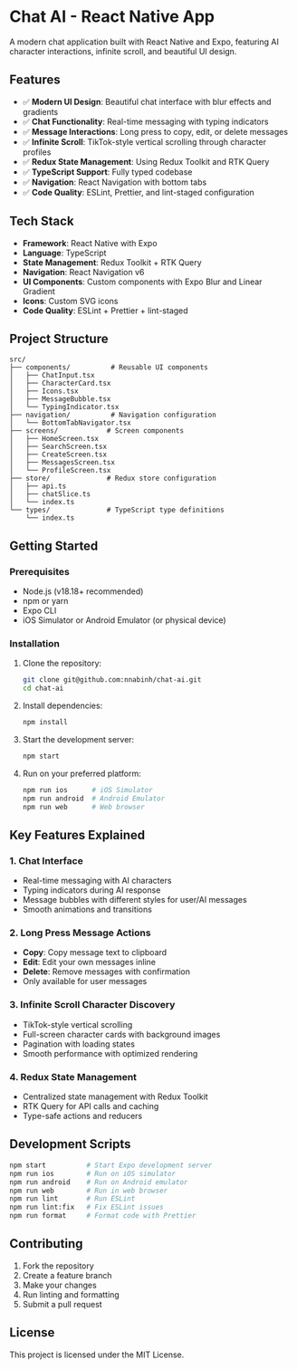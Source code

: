 # Chat AI - React Native App

A modern chat application built with React Native and Expo, featuring AI character interactions, infinite scroll, and beautiful UI design.

## Features

- ✅ **Modern UI Design**: Beautiful chat interface with blur effects and gradients
- ✅ **Chat Functionality**: Real-time messaging with typing indicators
- ✅ **Message Interactions**: Long press to copy, edit, or delete messages
- ✅ **Infinite Scroll**: TikTok-style vertical scrolling through character profiles
- ✅ **Redux State Management**: Using Redux Toolkit and RTK Query
- ✅ **TypeScript Support**: Fully typed codebase
- ✅ **Navigation**: React Navigation with bottom tabs
- ✅ **Code Quality**: ESLint, Prettier, and lint-staged configuration

## Tech Stack

- **Framework**: React Native with Expo
- **Language**: TypeScript
- **State Management**: Redux Toolkit + RTK Query
- **Navigation**: React Navigation v6
- **UI Components**: Custom components with Expo Blur and Linear Gradient
- **Icons**: Custom SVG icons
- **Code Quality**: ESLint + Prettier + lint-staged

## Project Structure

```
src/
├── components/          # Reusable UI components
│   ├── ChatInput.tsx
│   ├── CharacterCard.tsx
│   ├── Icons.tsx
│   ├── MessageBubble.tsx
│   └── TypingIndicator.tsx
├── navigation/          # Navigation configuration
│   └── BottomTabNavigator.tsx
├── screens/            # Screen components
│   ├── HomeScreen.tsx
│   ├── SearchScreen.tsx
│   ├── CreateScreen.tsx
│   ├── MessagesScreen.tsx
│   └── ProfileScreen.tsx
├── store/              # Redux store configuration
│   ├── api.ts
│   ├── chatSlice.ts
│   └── index.ts
└── types/              # TypeScript type definitions
    └── index.ts
```

## Getting Started

### Prerequisites

- Node.js (v18.18+ recommended)
- npm or yarn
- Expo CLI
- iOS Simulator or Android Emulator (or physical device)

### Installation

1. Clone the repository:
   ```bash
   git clone git@github.com:nnabinh/chat-ai.git
   cd chat-ai
   ```

2. Install dependencies:
   ```bash
   npm install
   ```

3. Start the development server:
   ```bash
   npm start
   ```

4. Run on your preferred platform:
   ```bash
   npm run ios      # iOS Simulator
   npm run android  # Android Emulator
   npm run web      # Web browser
   ```

## Key Features Explained

### 1. Chat Interface
- Real-time messaging with AI characters
- Typing indicators during AI response
- Message bubbles with different styles for user/AI messages
- Smooth animations and transitions

### 2. Long Press Message Actions
- **Copy**: Copy message text to clipboard
- **Edit**: Edit your own messages inline
- **Delete**: Remove messages with confirmation
- Only available for user messages

### 3. Infinite Scroll Character Discovery
- TikTok-style vertical scrolling
- Full-screen character cards with background images
- Pagination with loading states
- Smooth performance with optimized rendering

### 4. Redux State Management
- Centralized state management with Redux Toolkit
- RTK Query for API calls and caching
- Type-safe actions and reducers

## Development Scripts

```bash
npm start          # Start Expo development server
npm run ios        # Run on iOS simulator
npm run android    # Run on Android emulator
npm run web        # Run in web browser
npm run lint       # Run ESLint
npm run lint:fix   # Fix ESLint issues
npm run format     # Format code with Prettier
```

## Contributing

1. Fork the repository
2. Create a feature branch
3. Make your changes
4. Run linting and formatting
5. Submit a pull request

## License

This project is licensed under the MIT License.